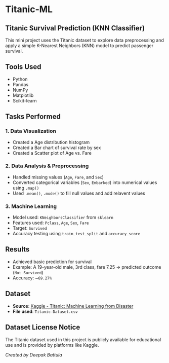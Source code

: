# Titanic-ML

## Titanic Survival Prediction (KNN Classifier)

This mini project uses the Titanic dataset to explore data preprocessing and apply a simple K-Nearest Neighbors (KNN) model to predict passenger survival.


## Tools Used

- Python
- Pandas
- NumPy
- Matplotlib
- Scikit-learn


## Tasks Performed

### 1. Data Visualization
- Created a Age distribution histogram
- Created a Bar chart of survival rate by sex
- Created a Scatter plot of Age vs. Fare

### 2. Data Analysis & Preprocessing
- Handled missing values (`Age`, `Fare`, and `Sex`)
- Converted categorical variables (`Sex`, `Embarked`) into numerical values using `.map()`
- Used `.mean()`, `.mode()` to fill null values and add relavent values

### 3. Machine Learning
- Model used: `KNeighborsClassifier` from `sklearn`
- Features used: `Pclass`, `Age`, `Sex`, `Fare`
- Target: `Survived`
- Accuracy testing using `train_test_split` and `accuracy_score`


## Results

- Achieved basic prediction for survival
- Example: A 19-year-old male, 3rd class, fare 7.25 → predicted outcome (`Not Survived`)
- Accuracy: ~`69.27%`


## Dataset

- **Source**: [Kaggle - Titanic: Machine Learning from Disaster](https://www.kaggle.com/competitions/titanic/data)
- **File used**: `Titanic-Dataset.csv`


## Dataset License Notice
The Titanic dataset used in this project is publicly available for educational use and is provided by platforms like Kaggle.



*Created by Deepak Battula*
